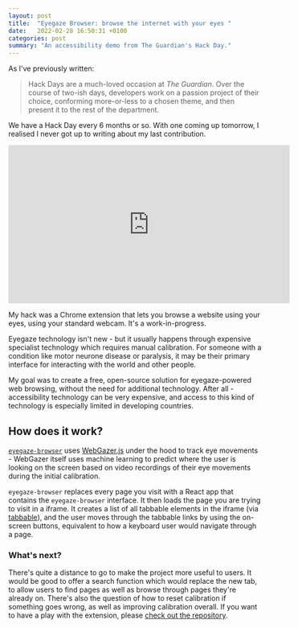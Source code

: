 ```yaml
---
layout: post
title:  "Eyegaze Browser: browse the internet with your eyes "
date:   2022-02-28 16:50:31 +0100
categories: post
summary: "An accessibility demo from The Guardian's Hack Day."
---
```


As I've previously written:

 > Hack Days are a much-loved occasion at *The Guardian*. Over the course of two-ish days, developers work on a passion project of their choice, conforming more-or-less to a chosen theme, and then present it to the rest of the department.

We have a Hack Day every 6 months or so. With one coming up tomorrow, I realised I never got up to writing about my last contribution.

<iframe width="560" height="315" src="https://www.youtube.com/embed/qzSiotk2jVY" title="YouTube video player" frameborder="0" allow="accelerometer; autoplay; clipboard-write; encrypted-media; gyroscope; picture-in-picture" allowfullscreen></iframe>

My hack was a Chrome extension that lets you browse a website using your eyes, using your standard webcam. It's a work-in-progress.

Eyegaze technology isn't new - but it usually happens through expensive specialist technology which requires manual calibration. For someone with a condition like motor neurone disease or paralysis, it may be their primary interface for interacting with the world and other people. 

My goal was to create a free, open-source solution for eyegaze-powered web browsing, without the need for additional technology. After all - accessibility technology can be very expensive, and access to this kind of technology is especially limited in developing countries.

## How does it work?

[`eyegaze-browser`](https://github.com/rhystmills/eyegaze-browser) uses [WebGazer.js](https://webgazer.cs.brown.edu/) under the hood to track eye movements - WebGazer itself uses machine learning to predict where the user is looking on the screen based on video recordings of their eye movements during the initial calibration.

`eyegaze-browser` replaces every page you visit with a React app that contains the `eyegaze-browser` interface. It then loads the page you are trying to visit in a iframe. It creates a list of all tabbable elements in the iframe (via [tabbable](https://github.com/focus-trap/tabbable)), and the user moves through the tabbable links by using the on-screen buttons, equivalent to how a keyboard user would navigate through a page.

### What's next?

There's quite a distance to go to make the project more useful to users. It would be good to offer a search function which would replace the new tab, to allow users to find pages as well as browse through pages they're already on. There's also the question of how to reset calibration if something goes wrong, as well as improving calibration overall. If you want to have a play with the extension, please [check out the repository](https://github.com/rhystmills/eyegaze-browser).
